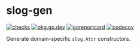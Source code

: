 # slog-gen

[![checks](https://github.com/go-simpler/slog-gen/actions/workflows/checks.yml/badge.svg)](https://github.com/go-simpler/slog-gen/actions/workflows/checks.yml)
[![pkg.go.dev](https://pkg.go.dev/badge/go-simpler.org/slog-gen.svg)](https://pkg.go.dev/go-simpler.org/slog-gen)
[![goreportcard](https://goreportcard.com/badge/go-simpler.org/slog-gen)](https://goreportcard.com/report/go-simpler.org/slog-gen)
[![codecov](https://codecov.io/gh/go-simpler/slog-gen/branch/main/graph/badge.svg)](https://codecov.io/gh/go-simpler/slog-gen)

Generate domain-specific `slog.Attr` constructors.
